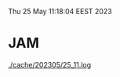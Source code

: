 Thu 25 May 11:18:04 EEST 2023
# JAM
<a href='./cache/202305/25_11.log'>./cache/202305/25_11.log</a>
